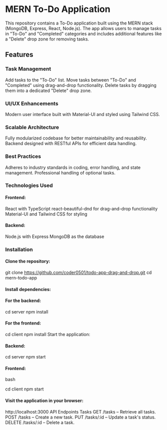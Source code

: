 # MERN To-Do Application
This repository contains a To-Do application built using the MERN stack (MongoDB, Express, React, Node.js). The app allows users to manage tasks in "To-Do" and "Completed" categories and includes additional features like a "Delete" drop zone for removing tasks.

## Features
### Task Management

Add tasks to the "To-Do" list.
Move tasks between "To-Do" and "Completed" using drag-and-drop functionality.
Delete tasks by dragging them into a dedicated "Delete" drop zone.
### UI/UX Enhancements
Modern user interface built with Material-UI and styled using Tailwind CSS.

### Scalable Architecture

Fully modularized codebase for better maintainability and reusability.
Backend designed with RESTful APIs for efficient data handling.

### Best Practices

Adheres to industry standards in coding, error handling, and state management.
Professional handling of optional tasks.

### Technologies Used
#### Frontend:
React with TypeScript
react-beautiful-dnd for drag-and-drop functionality
Material-UI and Tailwind CSS for styling
#### Backend:
Node.js with Express
MongoDB as the database

### Installation
#### Clone the repository:


git clone https://github.com/coder0501/todo-app-drag-and-drop.git
cd mern-todo-app

#### Install dependencies:

#### For the backend:

cd server
npm install

#### For the frontend:

cd client
npm install
Start the application:

#### Backend:

cd server
npm start

#### Frontend:
bash

cd client
npm start

#### Visit the application in your browser:
http://localhost:3000
API Endpoints
Tasks
GET /tasks – Retrieve all tasks.
POST /tasks – Create a new task.
PUT /tasks/:id – Update a task's status.
DELETE /tasks/:id – Delete a task.


